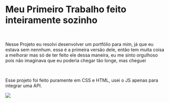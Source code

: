 <h1> Meu Primeiro Trabalho feito inteiramente sozinho </h1>
<br>
<p>Nesse Projeto eu resolvi desenvolver um portfólio para mim, já que eu estava sem nennhum. essa é a primeira versão dele, então tem muita coisa a melhorar mas só de ter feito ele dessa maneira, eu me sinto orgulhoso pois não imaginava que eu poderia chegar tão longe, mas cheguei</p>
<br>
<p>Esse projeto foi feito puramente em CSS e HTML, usei o JS apenas para integrar uma API.</p>
<img src="preview.png">
